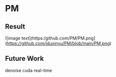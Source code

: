 # PM

## Result
![image text](https:/github.com/PM/PM.png](https://github.com/iduxinyu/PM/blob/main/PM.png)

## Future Work

denoise
cuda
real-time

